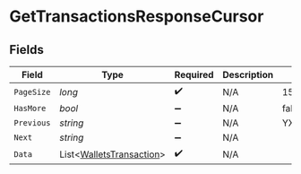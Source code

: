 # GetTransactionsResponseCursor


## Fields

| Field                                                                     | Type                                                                      | Required                                                                  | Description                                                               | Example                                                                   |
| ------------------------------------------------------------------------- | ------------------------------------------------------------------------- | ------------------------------------------------------------------------- | ------------------------------------------------------------------------- | ------------------------------------------------------------------------- |
| `PageSize`                                                                | *long*                                                                    | :heavy_check_mark:                                                        | N/A                                                                       | 15                                                                        |
| `HasMore`                                                                 | *bool*                                                                    | :heavy_minus_sign:                                                        | N/A                                                                       | false                                                                     |
| `Previous`                                                                | *string*                                                                  | :heavy_minus_sign:                                                        | N/A                                                                       | YXVsdCBhbmQgYSBtYXhpbXVtIG1heF9yZXN1bHRzLol=                              |
| `Next`                                                                    | *string*                                                                  | :heavy_minus_sign:                                                        | N/A                                                                       |                                                                           |
| `Data`                                                                    | List<[WalletsTransaction](../../Models/Components/WalletsTransaction.md)> | :heavy_check_mark:                                                        | N/A                                                                       |                                                                           |
